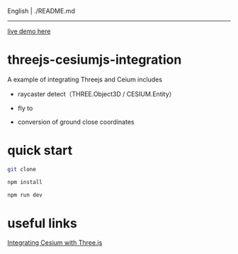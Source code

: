 English | ./README.md

---

[live demo here](https://sadyx.github.io/threejs-cesiumjs-integration/)

# threejs-cesiumjs-integration

A example of integrating Threejs and Ceium includes

- raycaster detect（THREE.Object3D / CESIUM.Entity）

- fly to

- conversion of ground close coordinates

# quick start

```bash
git clone
```

```bash
npm install
```

```bash
npm run dev
```

# useful links

[Integrating Cesium with Three.js](https://cesium.com/blog/2017/10/23/integrating-cesium-with-threejs/)
